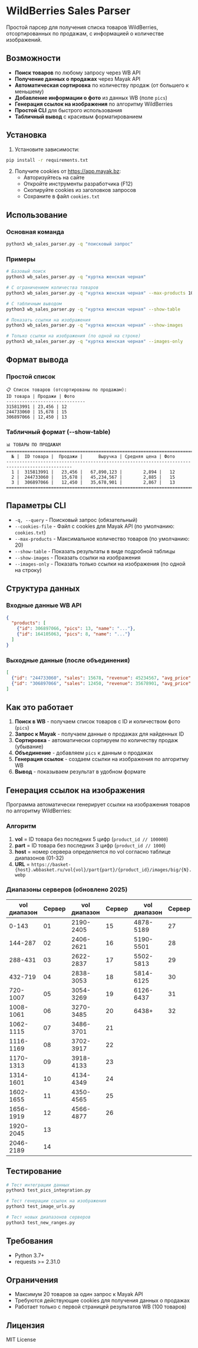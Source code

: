# WildBerries Sales Parser

Простой парсер для получения списка товаров WildBerries, отсортированных по продажам, с информацией о количестве изображений.

## Возможности

- **Поиск товаров** по любому запросу через WB API
- **Получение данных о продажах** через Mayak API  
- **Автоматическая сортировка** по количеству продаж (от большего к меньшему)
- **Добавление информации о фото** из данных WB (поле `pics`)
- **Генерация ссылок на изображения** по алгоритму WildBerries
- **Простой CLI** для быстрого использования
- **Табличный вывод** с красивым форматированием

## Установка

1. Установите зависимости:
```bash
pip install -r requirements.txt
```

2. Получите cookies от https://app.mayak.bz:
   - Авторизуйтесь на сайте
   - Откройте инструменты разработчика (F12)
   - Скопируйте cookies из заголовков запросов
   - Сохраните в файл `cookies.txt`

## Использование

### Основная команда

```bash
python3 wb_sales_parser.py -q "поисковый запрос"
```

### Примеры

```bash
# Базовый поиск
python3 wb_sales_parser.py -q "куртка женская черная"

# С ограничением количества товаров
python3 wb_sales_parser.py -q "куртка женская черная" --max-products 10

# С табличным выводом
python3 wb_sales_parser.py -q "куртка женская черная" --show-table

# Показать ссылки на изображения
python3 wb_sales_parser.py -q "куртка женская черная" --show-images

# Только ссылки на изображения (по одной на строке)
python3 wb_sales_parser.py -q "куртка женская черная" --images-only
```

## Формат вывода

### Простой список
```
📋 Список товаров (отсортированы по продажам):
ID товара | Продажи | Фото
------------------------------
315813991 | 23,456 | 12
244733060 | 15,678 | 15
306897066 | 12,450 | 13
```

### Табличный формат (--show-table)
```
📊 ТОВАРЫ ПО ПРОДАЖАМ
===============================================================================================
  № |  ID товара |  Продажи |      Выручка | Средняя цена | Фото
-----------------------------------------------------------------------------------------------
  1 |  315813991 |   23,456 |   67,890,123 |        2,894 |   12
  2 |  244733060 |   15,678 |   45,234,567 |        2,885 |   15
  3 |  306897066 |   12,450 |   35,678,901 |        2,867 |   13
===============================================================================================
```

## Параметры CLI

- `-q, --query` - Поисковый запрос (обязательный)
- `--cookies-file` - Файл с cookies для Mayak API (по умолчанию: `cookies.txt`)
- `--max-products` - Максимальное количество товаров (по умолчанию: 20)
- `--show-table` - Показать результаты в виде подробной таблицы
- `--show-images` - Показать ссылки на изображения
- `--images-only` - Показать только ссылки на изображения (по одной на строку)

## Структура данных

### Входные данные WB API
```json
{
  "products": [
    {"id": 306897066, "pics": 13, "name": "..."},
    {"id": 164105063, "pics": 8, "name": "..."}
  ]
}
```

### Выходные данные (после объединения)
```json
[
  {"id": "244733060", "sales": 15678, "revenue": 45234567, "avg_price": 2885, "pics": 15},
  {"id": "306897066", "sales": 12450, "revenue": 35678901, "avg_price": 2867, "pics": 13}
]
```

## Как это работает

1. **Поиск в WB** - получаем список товаров с ID и количеством фото (`pics`)
2. **Запрос к Mayak** - получаем данные о продажах для найденных ID
3. **Сортировка** - автоматически сортируем по количеству продаж (убывание)
4. **Объединение** - добавляем `pics` к данным о продажах
5. **Генерация ссылок** - создаем ссылки на изображения по алгоритму WB
6. **Вывод** - показываем результат в удобном формате

## Генерация ссылок на изображения

Программа автоматически генерирует ссылки на изображения товаров по алгоритму WildBerries:

### Алгоритм
1. **vol** = ID товара без последних 5 цифр (`product_id // 100000`)
2. **part** = ID товара без последних 3 цифр (`product_id // 1000`)
3. **host** = номер сервера определяется по vol согласно таблице диапазонов (01-32)
4. **URL** = `https://basket-{host}.wbbasket.ru/vol{vol}/part{part}/{product_id}/images/big/{N}.webp`

### Диапазоны серверов (обновлено 2025)
| vol диапазон | Сервер | vol диапазон | Сервер | vol диапазон | Сервер |
|-------------|--------|-------------|--------|-------------|--------|
| 0-143       | 01     | 2190-2405   | 15     | 4878-5189   | 27     |
| 144-287     | 02     | 2406-2621   | 16     | 5190-5501   | 28     |
| 288-431     | 03     | 2622-2837   | 17     | 5502-5813   | 29     |
| 432-719     | 04     | 2838-3053   | 18     | 5814-6125   | 30     |
| 720-1007    | 05     | 3054-3269   | 19     | 6126-6437   | 31     |
| 1008-1061   | 06     | 3270-3485   | 20     | 6438+       | 32     |
| 1062-1115   | 07     | 3486-3701   | 21     |             |        |
| 1116-1169   | 08     | 3702-3917   | 22     |             |        |
| 1170-1313   | 09     | 3918-4133   | 23     |             |        |
| 1314-1601   | 10     | 4134-4349   | 24     |             |        |
| 1602-1655   | 11     | 4350-4565   | 25     |             |        |
| 1656-1919   | 12     | 4566-4877   | 26     |             |        |
| 1920-2045   | 13     |             |        |             |        |
| 2046-2189   | 14     |             |        |             |        |

## Тестирование

```bash
# Тест интеграции данных
python3 test_pics_integration.py

# Тест генерации ссылок на изображения  
python3 test_image_urls.py

# Тест новых диапазонов серверов
python3 test_new_ranges.py
```

## Требования

- Python 3.7+
- requests >= 2.31.0

## Ограничения

- Максимум 20 товаров за один запрос к Mayak API
- Требуются действующие cookies для получения данных о продажах
- Работает только с первой страницей результатов WB (100 товаров)

## Лицензия

MIT License
